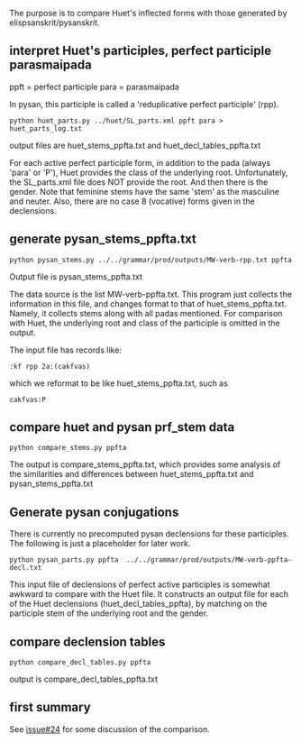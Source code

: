 
The purpose is to compare Huet's inflected forms with those generated by
elispsanskrit/pysanskrit.

## interpret Huet's participles, perfect participle parasmaipada

ppft = perfect participle
para = parasmaipada

In pysan, this participle is called a 'reduplicative perfect participle' (rpp).

```
python huet_parts.py ../huet/SL_parts.xml ppft para > huet_parts_log.txt
```
output files are huet_stems_ppfta.txt and huet_decl_tables_ppfta.txt

For each active perfect participle form, in addition to the pada (always 
'para' or 'P'), Huet provides the class of the underlying root. Unfortunately,
the SL_parts.xml file does NOT provide the root.  And then there is the
gender.  Note that feminine stems have the same 'stem' as the masculine and
neuter.  Also, there are no case 8 (vocative) forms given in the declensions.


## generate pysan_stems_ppfta.txt

```
python pysan_stems.py ../../grammar/prod/outputs/MW-verb-rpp.txt ppfta 
```
Output file is pysan_stems_ppfta.txt

The data source is the list MW-verb-ppfta.txt.
This program just collects the information in this file, and changes
format to that of huet_stems_ppfta.txt.  Namely, it collects stems along
with all padas mentioned.  For comparison with Huet, the underlying root
and class of the participle is omitted in the output.

The input file has records like:
```
:kf rpp 2a:(cakfvas)
```
which we reformat to be like huet_stems_ppfta.txt, such as
```
cakfvas:P
```


## compare huet and pysan prf_stem data
```
python compare_stems.py ppfta
```
The output is compare_stems_ppfta.txt, which provides some analysis of the
similarities and differences between huet_stems_ppfta.txt and
pysan_stems_ppfta.txt

## Generate pysan conjugations

There is currently no precomputed pysan declensions for these participles.
The following is just a placeholder for later work.
```
python pysan_parts.py ppfta  ../../grammar/prod/outputs/MW-verb-ppfta-decl.txt

```
This input file of declensions of perfect active participles is somewhat awkward to compare with the Huet file.  It constructs an output file for each
of the Huet declensions (huet_decl_tables_ppfta), by matching on the
participle stem of the underlying root and the gender.

##  compare declension tables
```
python compare_decl_tables.py ppfta 
```

output is compare_decl_tables_ppfta.txt

## first summary

See [issue#24](https://github.com/funderburkjim/elispsanskrit/issues/24) for some discussion of the comparison.


